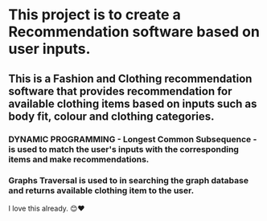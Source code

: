 # This project is to create a Recommendation software based on user inputs.
## This is a Fashion and Clothing recommendation software that provides recommendation for available clothing items based on inputs such as body fit, colour and clothing categories.
### DYNAMIC PROGRAMMING - Longest Common Subsequence - is used to match the user's inputs with the corresponding items and make recommendations.
### Graphs Traversal is used to in searching the graph database and returns available clothing item to the user.
 I love this already. 😊❤️
